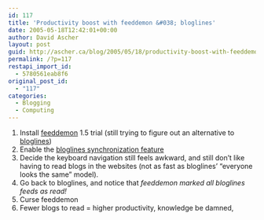 ```yaml
---
id: 117
title: 'Productivity boost with feeddemon &#038; bloglines'
date: 2005-05-18T12:42:01+00:00
author: David Ascher
layout: post
guid: http://ascher.ca/blog/2005/05/18/productivity-boost-with-feeddemon-bloglines/
permalink: /?p=117
restapi_import_id:
  - 5780561eab8f6
original_post_id:
  - "117"
categories:
  - Blogging
  - Computing
---
```

  1. Install [feeddemon](http://www.bradsoft.com/feeddemon/index.asp) 1.5 trial (still trying to figure out an alternative to [bloglines](http://www.bloglines.com/))
  2. Enable the [bloglines synchronization feature](http://www.bradsoft.com/feeddemon/help/1.0/bloglines/index.asp)
  3. Decide the keyboard navigation still feels awkward, and still don&#8217;t like having to read blogs in the websites (not as fast as bloglines&#8217; &#8220;everyone looks the same&#8221; model). 
  4. Go back to bloglines, and notice that _feeddemon marked all bloglines feeds as read!_
  5. Curse feeddemon
  6. Fewer blogs to read = higher productivity, knowledge be damned,